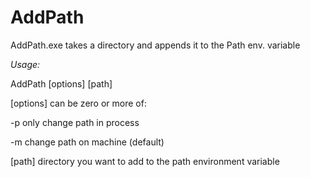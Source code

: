 AddPath
=======

AddPath.exe takes a directory and appends it to the Path env. variable

*Usage:*

AddPath  [options] [path]

[options] can be zero or more of:

-p    only change path in process

-m    change path on machine (default)

[path] directory you want to add to the path environment variable